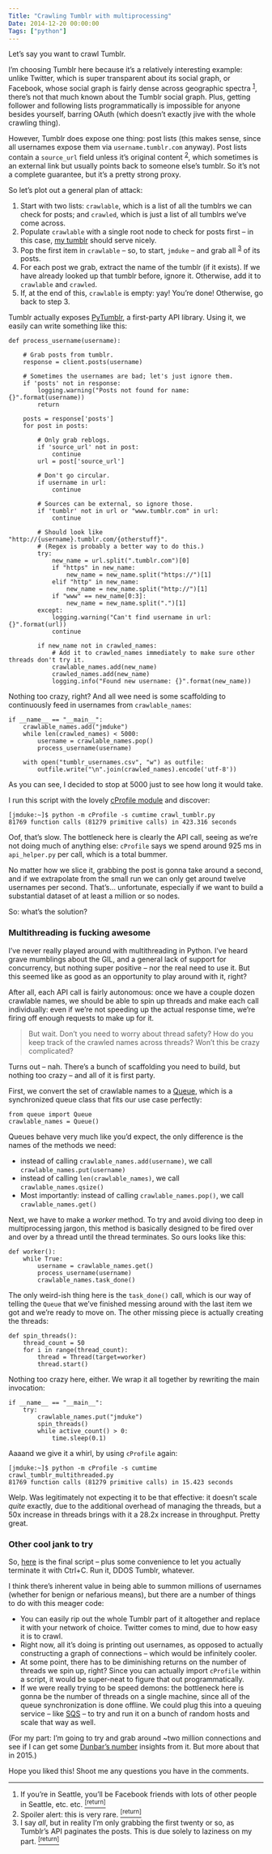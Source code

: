 ```yaml
---
Title: "Crawling Tumblr with multiprocessing"
Date: 2014-12-20 00:00:00
Tags: ["python"]
---
```


<p>Let’s say you want to crawl Tumblr.</p>


<p>I’m choosing Tumblr here because it’s a relatively interesting example: unlike Twitter, which is super transparent about its social graph, or Facebook, whose social graph is fairly dense across geographic spectra <sup class="footnote-ref" id="fnref:1"><a href="#fn:1" rel="footnote">1</a></sup>, there’s not that much known about the Tumblr social graph.  Plus, getting follower and following lists programmatically is impossible for anyone besides yourself, barring OAuth (which doesn’t exactly jive with the whole crawling thing).</p>


<p>However, Tumblr does expose one thing: post lists (this makes sense, since all usernames expose them via <code>username.tumblr.com</code> anyway).  Post lists contain a <code>source_url</code> field unless it’s original content <sup class="footnote-ref" id="fnref:2"><a href="#fn:2" rel="footnote">2</a></sup>, which sometimes is an external link but usually points back to someone else’s tumblr.  So it’s not a complete guarantee, but it’s a pretty strong proxy.</p>


<p>So let’s plot out a general plan of attack:</p>


<ol>
<li>Start with two lists: <code>crawlable</code>, which is a list of all the tumblrs we can check for posts; and <code>crawled</code>, which is just a list of all tumblrs we’ve come across.</li>
<li>Populate <code>crawlable</code> with a single root node to check for posts first – in this case, <a href="http://jmduke.tumblr.com">my tumblr</a> should serve nicely.</li>
<li>Pop the first item in <code>crawlable</code> – so, to start, <code>jmduke</code> – and grab all <sup class="footnote-ref" id="fnref:3"><a href="#fn:3" rel="footnote">3</a></sup> of its posts.</li>
<li>For each post we grab, extract the name of the tumblr (if it exists). If we have already looked up that tumblr before, ignore it.  Otherwise, add it to <code>crawlable</code> and <code>crawled</code>.</li>
<li>If, at the end of this, <code>crawlable</code> is empty: yay!  You’re done!  Otherwise, go back to step 3.</li>
</ol>


<p>Tumblr actually exposes <a href="https://github.com/tumblr/pytumblr">PyTumblr</a>, a first-party API library.  Using it, we easily can write something like this:</p>


<pre><code>def process_username(username):

    # Grab posts from tumblr.
    response = client.posts(username)

    # Sometimes the usernames are bad; let's just ignore them.
    if 'posts' not in response:
        logging.warning("Posts not found for name: {}".format(username))
        return

    posts = response['posts']
    for post in posts:

        # Only grab reblogs.
        if 'source_url' not in post:
            continue
        url = post['source_url']

        # Don't go circular.
        if username in url:
            continue

        # Sources can be external, so ignore those.
        if 'tumblr' not in url or "www.tumblr.com" in url:
            continue

        # Should look like "http://{username}.tumblr.com/{otherstuff}".
        # (Regex is probably a better way to do this.)
        try:
            new_name = url.split(".tumblr.com")[0]
            if "https" in new_name:
                new_name = new_name.split("https://")[1]
            elif "http" in new_name:
                new_name = new_name.split("http://")[1]
            if "www" == new_name[0:3]:
                new_name = new_name.split(".")[1]
        except:
            logging.warning("Can't find username in url: {}".format(url))
            continue

        if new_name not in crawled_names:
            # Add it to crawled_names immediately to make sure other threads don't try it.
            crawlable_names.add(new_name)
            crawled_names.add(new_name)
            logging.info("Found new username: {}".format(new_name))
</code></pre>


<p>Nothing too crazy, right?  And all wee need is some scaffolding to continuously feed in usernames from <code>crawlable_names</code>:</p>


<pre><code>if __name__ == "__main__":
    crawlable_names.add("jmduke")
    while len(crawled_names) &lt; 5000:
        username = crawlable_names.pop()
        process_username(username)

    with open("tumblr_usernames.csv", "w") as outfile:
        outfile.write("\n".join(crawled_names).encode('utf-8'))
</code></pre>


<p>As you can see, I decided to stop at 5000 just to see how long it would take.</p>


<p>I run this script with the lovely <a href="https://docs.python.org/2/library/profile.html#module-cProfile">cProfile module</a> and discover:</p>


<pre><code>[jmduke:~]$ python -m cProfile -s cumtime crawl_tumblr.py
81769 function calls (81279 primitive calls) in 423.316 seconds
</code></pre>


<p>Oof, that’s slow.  The bottleneck here is clearly the API call, seeing as we’re not doing much of anything else: <code>cProfile</code> says we spend around 925 ms in <code>api_helper.py</code> per call, which is a total bummer.</p>


<p>No matter how we slice it, grabbing the post is gonna take around a second, and if we extrapolate from the small run we can only get around twelve usernames per second.  That’s… unfortunate, especially if we want to build a substantial dataset of at least a million or so nodes.</p>


<p>So: what’s the solution?</p>


<h3 id="multithreading-is-fucking-awesome">Multithreading is fucking awesome</h3>


<p>I’ve never really played around with multithreading in Python.  I’ve heard grave mumblings about the GIL, and a general lack of support for concurrency, but nothing super positive – nor the real need to use it.  But this seemed like as good as an opportunity to play around with it, right?</p>


<p>After all, each API call is fairly autonomous: once we have a couple dozen crawlable names, we should be able to spin up threads and make each call individually: even if we’re not speeding up the actual response time, we’re firing off enough requests to make up for it.</p>


<blockquote>
<p>But wait.  Don’t you need to worry about thread safety?  How do you keep track of the crawled names across threads?  Won’t this be crazy complicated?</p>
</blockquote>


<p>Turns out – nah.  There’s a bunch of scaffolding you need to build, but nothing too crazy – and all of it is first party.</p>


<p>First, we convert the set of crawlable names to a <a href="https://docs.python.org/2/library/queue.html">Queue</a>, which is a synchronized queue class that fits our use case perfectly:</p>


<pre><code>from queue import Queue
crawlable_names = Queue()
</code></pre>


<p>Queues behave very much like you’d expect, the only difference is the names of the methods we need:</p>


<ul>
<li>instead of calling <code>crawlable_names.add(username)</code>, we call <code>crawlable_names.put(username)</code></li>
<li>instead of calling <code>len(crawlable_names)</code>, we call <code>crawlable_names.qsize()</code></li>
<li>Most importantly: instead of calling <code>crawlable_names.pop()</code>, we call <code>crawlable_names.get()</code></li>
</ul>


<p>Next, we have to make a <em>worker</em> method.  To try and avoid diving too deep in multiprocessing jargon, this method is basically designed to be fired over and over by a thread until the thread terminates.  So ours looks like this:</p>


<pre><code>def worker():
    while True:
        username = crawlable_names.get()
        process_username(username)
        crawlable_names.task_done()
</code></pre>


<p>The only weird-ish thing here is the <code>task_done()</code> call, which is our way of telling the <code>Queue</code> that we’ve finished messing around with the last item we got and we’re ready to move on.  The other missing piece is actually creating the threads:</p>


<pre><code>def spin_threads():
    thread_count = 50
    for i in range(thread_count):
        thread = Thread(target=worker)
        thread.start()
</code></pre>


<p>Nothing too crazy here, either.  We wrap it all together by rewriting the main invocation:</p>


<pre><code>if __name__ == "__main__":
    try:
        crawlable_names.put("jmduke")
        spin_threads()
        while active_count() &gt; 0:
            time.sleep(0.1)
</code></pre>


<p>Aaaand we give it a whirl, by using <code>cProfile</code> again:</p>


<pre><code>[jmduke:~]$ python -m cProfile -s cumtime crawl_tumblr_multithreaded.py
81769 function calls (81279 primitive calls) in 15.423 seconds
</code></pre>


<p>Welp.  Was legitimately not expecting it to be that effective: it doesn’t scale <em>quite</em> exactly, due to the additional overhead of managing the threads, but a 50x increase in threads brings with it a 28.2x increase in throughput.  Pretty great.</p>


<h3 id="other-cool-jank-to-try">Other cool jank to try</h3>


<p>So, <a href="https://gist.github.com/jmduke/6281ef0e8c7ef8fa466e">here</a> is the final script – plus some convenience to let you actually terminate it with Ctrl+C.  Run it, DDOS Tumblr, whatever.</p>


<p>I think there’s inherent value in being able to summon millions of usernames (whether for benign or nefarious means), but there are a number of things to do with this meager code:</p>


<ul>
<li>You can easily rip out the whole Tumblr part of it altogether and replace it with your network of choice.  Twitter comes to mind, due to how easy it is to crawl.</li>
<li>Right now, all it’s doing is printing out usernames, as opposed to actually constructing a graph of connections – which would be infinitely cooler.</li>
<li>At some point, there has to be diminishing returns on the number of threads we spin up, right?  Since you can actually import <code>cProfile</code> within a script, it would be super-neat to figure that out programmatically.</li>
<li>If we were really trying to be speed demons: the bottleneck here is gonna be the number of threads on a single machine, since all of the queue synchronization is done offline.  We could plug this into a queuing service – like <a href="http://aws.amazon.com/sqs/">SQS</a> – to try and run it on a bunch of random hosts and scale that way as well.</li>
</ul>


<p>(For my part: I’m going to try and grab around ~two million connections and see if I can get some <a href="http://en.wikipedia.org/wiki/Dunbar%27s_number">Dunbar’s number</a> insights from it.  But more about that in 2015.)</p>


<p>Hope you liked this!  Shoot me any questions you have in the comments.</p>


<div class="footnotes">
<hr/>
<ol>
<li id="fn:1">If you’re in Seattle, you’ll be Facebook friends with lots of other people in Seattle, etc. etc.
 <a class="footnote-return" href="#fnref:1"><sup>[return]</sup></a></li>
<li id="fn:2">Spoiler alert: this is very rare.
 <a class="footnote-return" href="#fnref:2"><sup>[return]</sup></a></li>
<li id="fn:3">I say <em>all</em>, but in reality I’m only grabbing the first twenty or so, as Tumblr’s API paginates the posts.  This is due solely to laziness on my part.
 <a class="footnote-return" href="#fnref:3"><sup>[return]</sup></a></li>
</ol>
</div>
	